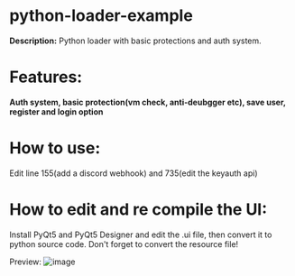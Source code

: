 # python-loader-example
**Description:**
Python loader with basic protections and auth system.

# Features:
**Auth system, basic protection(vm check, anti-deubgger etc), save user, register and login option**

# How to use:
Edit line 155(add a discord webhook) and 735(edit the keyauth api)


# How to edit and re compile the UI:

Install PyQt5 and PyQt5 Designer and edit the .ui file, then convert it to python source code. Don't forget to convert the resource file!

Preview: ![image](https://user-images.githubusercontent.com/74118308/166079334-d9ffced7-7341-4cac-a88f-d73271510bd4.png)

